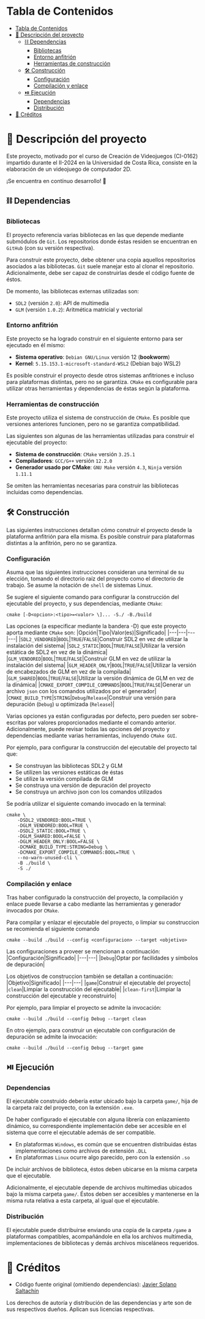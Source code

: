 # Tabla de Contenidos

- [Tabla de Contenidos](#tabla-de-contenidos)
- [📢 Descripción del proyecto](#-descripción-del-proyecto)
  - [⛓️ Dependencias](#️-dependencias)
    - [Bibliotecas](#bibliotecas)
    - [Entorno anfitrión](#entorno-anfitrión)
    - [Herramientas de construcción](#herramientas-de-construcción)
  - [🛠️ Construcción](#️-construcción)
    - [Configuración](#configuración)
    - [Compilación y enlace](#compilación-y-enlace)
  - [⏯️ Ejecución](#️-ejecución)
    - [Dependencias](#dependencias)
    - [Distribución](#distribución)
- [📜 Créditos](#-créditos)

# 📢 Descripción del proyecto

Este proyecto, motivado por el curso de Creación de Videojuegos (CI-0162) impartido durante el II-2024 en la Universidad de Costa Rica, consiste en la elaboración de un videojuego de computador 2D. 

¡Se encuentra en contínuo desarrollo! 🚧

## ⛓️ Dependencias

### Bibliotecas

El proyecto referencia varias bibliotecas en las que depende mediante submódulos de `Git`. Los repositorios donde éstas residen se encuentran en `GitHub` (con su versión respectiva). 

Para construir este proyecto, debe obtener una copia aquellos repositorios asociados a las bibliotecas. `Git` suele manejar esto al clonar el repositorio. Adicionalmente, debe ser capaz de construirlas desde el código fuente de éstos.

De momento, las bibliotecas externas utilizadas son:
- `SDL2` (versión `2.0`): API de multimedia
- `GLM` (versión `1.0.2`): Aritmética matricial y vectorial

### Entorno anfitrión

Este proyecto se ha logrado construir en el siguiente entorno para ser ejecutado en él mismo:

- **Sistema operativo**: `Debian GNU/Linux` versión 12 (**bookworm**)
- **Kernel**: `5.15.153.1-microsoft-standard-WSL2` (Debian bajo WSL2)

Es posible construir el proyecto desde otros sistemas anfitriones e incluso para plataformas distintas, pero no se garantiza. `CMake` es configurable para utilizar otras herramientas y dependencias de éstas según la plataforma.

### Herramientas de construcción

Este proyecto utiliza el sistema de construcción de `CMake`. Es posible que versiones anteriores funcionen, pero no se garantiza compatibilidad.

Las siguientes son algunas de las herramientas utilizadas para construir el ejecutable del proyecto:
- **Sistema de construcción**: `CMake` versión `3.25.1`
- **Compiladores**: `GCC/G++` versión `12.2.0`
- **Generador usado por CMake**: `GNU Make` versión `4.3`, `Ninja` versión `1.11.1`

Se omiten las herramientas necesarias para construir las bibliotecas incluidas como dependencias. 

## 🛠️ Construcción

Las siguientes instrucciones detallan cómo construir el proyecto desde la plataforma anfitrión para ella misma. Es posible construir para plataformas distintas a la anfitrión, pero no se garantiza.

### Configuración

Asuma que las siguientes instrucciones consideran una terminal de su elección, tomando el directorio raíz del proyecto como el directorio de trabajo. Se asume la notación de `shell` de sistemas Linux. 

Se sugiere el siguiente comando para configurar la construcción del ejecutable del proyecto, y sus dependencias, mediante `CMake`:
```
cmake [-D<opcion>:<tipo>=<valor> \]... -S./ -B./build
```

Las opciones (a especificar mediante la bandera -D) que este proyecto aporta mediante `CMake` son:
|Opción|Tipo|Valor(es)|Significado|
|---|---|---|---|
|`SDL2_VENDORED`|`BOOL`|`TRUE`/`FALSE`|Construir SDL2 en vez de utilizar la instalación del sistema|
|`SDL2_STATIC`|`BOOL`|`TRUE`/`FALSE`|Utilizar la versión estática de SDL2 en vez de la dinámica|
|`GLM_VENDORED`|`BOOL`|`TRUE`/`FALSE`|Construir GLM en vez de utilizar la instalación del sistema|
|`GLM_HEADER_ONLY`|`BOOL`|`TRUE`/`FALSE`|Utilizar la versión de encabezados de GLM en vez de la compilada|
|`GLM_SHARED`|`BOOL`|`TRUE`/`FALSE`|Utilizar la versión dinámica de GLM en vez de la dinámica|
|`CMAKE_EXPORT_COMPILE_COMMANDS`|`BOOL`|`TRUE`/`FALSE`|Generar un archivo `json` con los comandos utilizados por el generador|
|`CMAKE_BUILD_TYPE`|`STRING`|`Debug`/`Release`|Construir una versión para depuración (`Debug`) u optimizada (`Release`)|

Varias opciones ya están configuradas por defecto, pero pueden ser sobre-escritas por valores proporcionados mediante el comando anterior. Adicionalmente, puede revisar todas las opciones del proyecto y dependencias mediante varias herramientas, incluyendo `CMake GUI`.

Por ejemplo, para configurar la construcción del ejecutable del proyecto tal que:
- Se construyan las bibliotecas SDL2 y GLM
- Se utilizen las versiones estáticas de éstas
- Se utilize la versión compilada de GLM
- Se construya una versión de depuración del proyecto
- Se construya un archivo json con los comandos utilizados

Se podría utilizar el siguiente comando invocado en la terminal:
```
cmake \
    -DSDL2_VENDORED:BOOL=TRUE \
    -DGLM_VENDORED:BOOL=TRUE \
    -DSDL2_STATIC:BOOL=TRUE \
    -DGLM_SHARED:BOOL=FALSE \
    -DGLM_HEADER_ONLY:BOOL=FALSE \
    -DCMAKE_BUILD_TYPE:STRING=Debug \
    -DCMAKE_EXPORT_COMPILE_COMMANDS:BOOL=TRUE \
    --no-warn-unused-cli \
    -B ./build \
    -S ./
```

### Compilación y enlace

Tras haber configurado la construcción del proyecto, la compilación y enlace puede llevarse a cabo mediante las herramientas y generador invocados por `CMake`.

Para compilar y enlazar el ejecutable del proyecto, o limpiar su construccion se recomienda el siguiente comando
```
cmake --build ./build --config <configuracion> --target <objetivo>
```

Las configuraciones a proveer se mencionan a continuación:
|Configuración|Significado|
|---|---|
|`Debug`|Optar por facilidades y símbolos de depuración|

Los objetivos de construccion también se detallan a continuación:
|Objetivo|Significado|
|---|---|
|`game`|Construir el ejecutable del proyecto|
|`clean`|Limpiar la construcción del ejecutable|
|`clean-first`|Limpiar la construcción del ejecutable y reconstruirlo|

Por ejemplo, para limpiar el proyecto se admite la invocación:
```
cmake --build ./build --config Debug --target clean
```

En otro ejemplo, para construir un ejecutable con configuración de depuración se admite la invocación:
```
cmake --build ./build --config Debug --target game
```

## ⏯️ Ejecución

### Dependencias

El ejecutable construido debería estar ubicado bajo la carpeta `game/`, hija de la carpeta raíz del proyecto, con la extensión `.exe`.

De haber configurado el ejecutable con alguna librería con enlazamiento dinámico, su correspondiente implementación debe ser accesible en el sistema que corre el ejecutable además de ser compatible.
- En plataformas `Windows`, es común que se encuentren distribuidas éstas implementaciones como archivos de extensión `.DLL`
- En plataformas `Linux` ocurre algo parecido, pero con la extensión `.so`

De incluir archivos de biblioteca, éstos deben ubicarse en la misma carpeta que el ejecutable.

Adicionalmente, el ejecutable depende de archivos multimedias ubicados bajo la misma carpeta `game/`. Éstos deben ser accesibles y mantenerse en la misma ruta relativa a esta carpeta, al igual que el ejecutable.

### Distribución

El ejecutable puede distribuirse enviando una copia de la carpeta `/game` a plataformas compatibles, acompañándole en ella los archivos multimedia, implementaciones de bibliotecas y demás archivos misceláneos requeridos.

# 📜 Créditos

- Código fuente original (omitiendo dependencias): [Javier Solano Saltachín](javier.solanosaltachin@ucr.ac.cr)

Los derechos de autoría y distribución de las dependencias y arte son de sus respectivos dueños. Aplican sus licencias respectivas.
